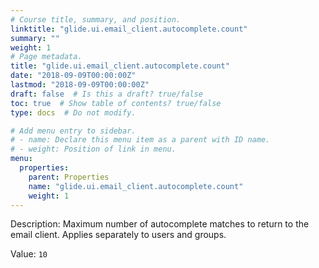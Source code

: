 ```yaml
---
# Course title, summary, and position.
linktitle: "glide.ui.email_client.autocomplete.count"
summary: ""
weight: 1
# Page metadata.
title: "glide.ui.email_client.autocomplete.count"
date: "2018-09-09T00:00:00Z"
lastmod: "2018-09-09T00:00:00Z"
draft: false  # Is this a draft? true/false
toc: true  # Show table of contents? true/false
type: docs  # Do not modify.

# Add menu entry to sidebar.
# - name: Declare this menu item as a parent with ID name.
# - weight: Position of link in menu.
menu:
  properties:
    parent: Properties
    name: "glide.ui.email_client.autocomplete.count"
    weight: 1
---
```


Description: Maximum number of autocomplete matches to return to the email client. Applies separately to users and groups.


Value: `10`